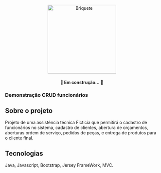 

<p align="center">
<img src="https://user-images.githubusercontent.com/62681139/141148811-f8f48f86-9387-4c57-b6a7-9f9550e13642.png" alt="Briquete" height="225" width="225"  style="max-width: 100%">
</p>

<h4 align="center"> 
🚀 Em construção...  🚧
</h4>

<h3>Demonstração CRUD funcionários</h3>



<h2>Sobre o projeto</h2>
Projeto de uma assistência técnica Ficticia que permitirá o cadastro de funcionários no sistema, cadastro de clientes, abertura de orçamentos, aberturas ordem de serviço, pedidos de peças, e entrega de produtos para o cliente final.


<h2>Tecnologias</h2>
 
Java, Javascript, Bootstrap, Jersey FrameWork, MVC.
